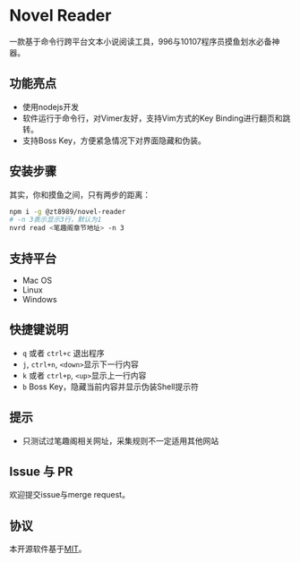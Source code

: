 # Novel Reader

一款基于命令行跨平台文本小说阅读工具，996与10107程序员摸鱼划水必备神器。

## 功能亮点

* 使用nodejs开发
* 软件运行于命令行，对Vimer友好，支持Vim方式的Key Binding进行翻页和跳转。
* 支持Boss Key，方便紧急情况下对界面隐藏和伪装。

## 安装步骤

其实，你和摸鱼之间，只有两步的距离：

```bash
npm i -g @zt8989/novel-reader
# -n 3表示显示3行，默认为1
nvrd read <笔趣阁章节地址> -n 3
```

## 支持平台
* Mac OS
* Linux
* Windows

## 快捷键说明

* `q` 或者 `ctrl+c` 退出程序
* `j`, `ctrl+n`, `<down>`显示下一行内容
* `k` 或者 `ctrl+p`, `<up>`显示上一行内容
* `b` Boss Key，隐藏当前内容并显示伪装Shell提示符

## 提示

* 只测试过笔趣阁相关网址，采集规则不一定适用其他网站

## Issue 与 PR

欢迎提交issue与merge request。

## 协议

本开源软件基于[MIT](#)。